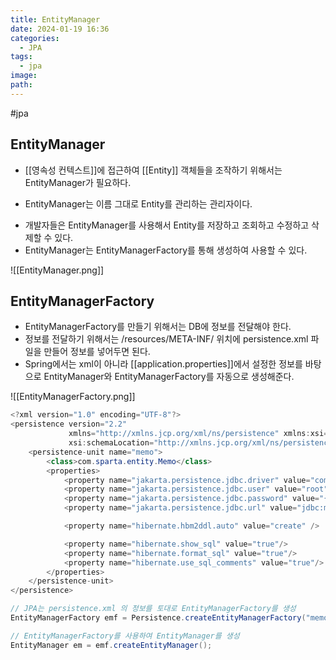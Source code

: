 ```yaml
---
title: EntityManager
date: 2024-01-19 16:36
categories:
  - JPA
tags:
  - jpa
image: 
path:
---
```

#jpa 

## EntityManager
- [[영속성 컨텍스트]]에 접근하여 [[Entity]] 객체들을 조작하기 위해서는 EntityManager가 필요하다.
+ EntityManager는 이름 그대로 Entity를 관리하는 관리자이다.
- 개발자들은 EntityManager를 사용해서 Entity를 저장하고 조회하고 수정하고 삭제할 수 있다.
- EntityManager는 EntityManagerFactory를 통해 생성하여 사용할 수 있다.

![[EntityManager.png]]

## EntityManagerFactory
+ EntityManagerFactory를 만들기 위해서는 DB에 정보를 전달해야 한다.
+ 정보를 전달하기 위해서는 /resources/META-INF/ 위치에 persistence.xml 파일을 만들어 정보를 넣어두면 된다.
+ Spring에서는 xml이 아니라 [[application.properties]]에서 설정한 정보를 바탕으로 EntityManager와 EntityManagerFactory를 자동으로 생성해준다.

![[EntityManagerFactory.png]]

```java
<?xml version="1.0" encoding="UTF-8"?>
<persistence version="2.2"
             xmlns="http://xmlns.jcp.org/xml/ns/persistence" xmlns:xsi="http://www.w3.org/2001/XMLSchema-instance"
             xsi:schemaLocation="http://xmlns.jcp.org/xml/ns/persistence http://xmlns.jcp.org/xml/ns/persistence/persistence_2_2.xsd">
    <persistence-unit name="memo">
        <class>com.sparta.entity.Memo</class>
        <properties>
            <property name="jakarta.persistence.jdbc.driver" value="com.mysql.cj.jdbc.Driver"/>
            <property name="jakarta.persistence.jdbc.user" value="root"/>
            <property name="jakarta.persistence.jdbc.password" value="{비밀번호}"/>
            <property name="jakarta.persistence.jdbc.url" value="jdbc:mysql://localhost:3306/memo"/>

            <property name="hibernate.hbm2ddl.auto" value="create" />

            <property name="hibernate.show_sql" value="true"/>
            <property name="hibernate.format_sql" value="true"/>
            <property name="hibernate.use_sql_comments" value="true"/>
        </properties>
    </persistence-unit>
</persistence>
```

```java
// JPA는 persistence.xml 의 정보를 토대로 EntityManagerFactory를 생성
EntityManagerFactory emf = Persistence.createEntityManagerFactory("memo");

// EntityManagerFactory를 사용하여 EntityManager를 생성
EntityManager em = emf.createEntityManager();
```